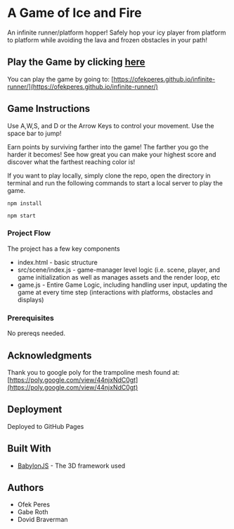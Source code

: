 # A Game of Ice and Fire

An infinite runner/platform hopper! Safely hop your icy player from platform to platform while avoiding the lava and frozen obstacles in your path!


## Play the Game by clicking [here](https://ofekperes.github.io/infinite-runner/)

You can play the game by going to: [https://ofekperes.github.io/infinite-runner/](https://ofekperes.github.io/infinite-runner/)

## Game Instructions
Use A,W,S, and D or the Arrow Keys to control your movement. Use the space bar to jump!

Earn points by surviving farther into the game! The farther you go the harder it becomes! See how great you can make your highest score and discover what the farthest reaching color is!


If you want to play locally, simply clone the repo, open the directory in terminal and run the following commands to start a local server to play the game.

```
npm install

npm start
```
### Project Flow
The project has a few key components
* index.html - basic structure
* src/scene/index.js - game-manager level logic (i.e. scene, player, and game initialization as well as manages assets and the render loop, etc
* game.js - Entire Game Logic, including handling user input, updating the game at every time step (interactions with platforms, obstacles and displays)

### Prerequisites

No prereqs needed. 

## Acknowledgments
Thank you to google poly for the trampoline mesh found at: [https://poly.google.com/view/44njxNdC0gt](https://poly.google.com/view/44njxNdC0gt)


## Deployment

Deployed to GitHub Pages

## Built With

* [BabylonJS](https://doc.babylonjs.com/) - The 3D framework used



## Authors

* Ofek Peres
* Gabe Roth
* Dovid Braverman
